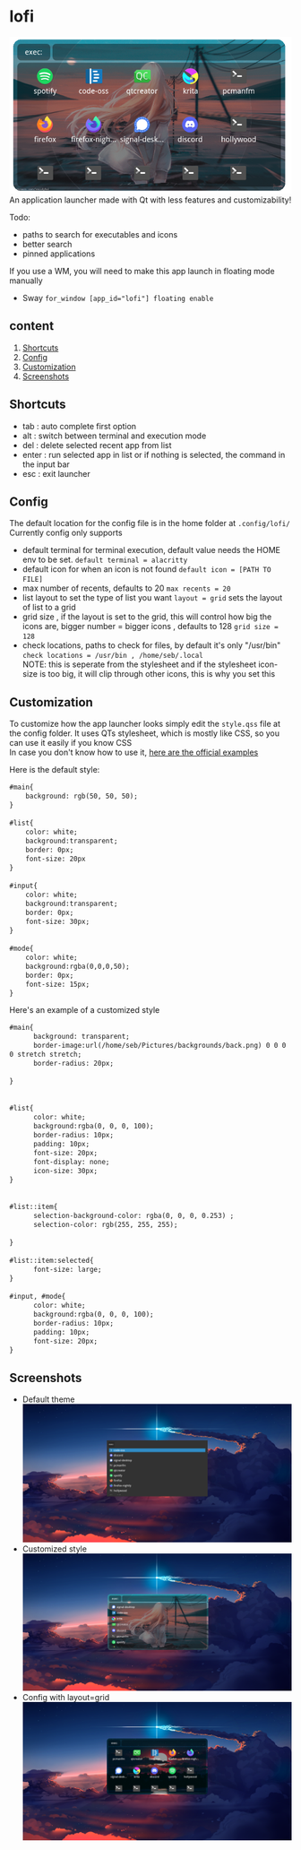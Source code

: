 # lofi
![screenshot](https://raw.githubusercontent.com/GreenTeaSeb/lofi/senpai/screenshots/example.png)  
An application launcher made with Qt with less features and customizability!


Todo:  
- paths to search for executables and icons
- better search
- pinned applications

If you use a WM, you will need to make this app launch in floating mode manually  
- Sway `for_window [app_id="lofi"] floating enable`  

## content
1. [Shortcuts](#Shortcuts)
2. [Config](#Config)
3. [Customization](#Customization)
4. [Screenshots](#Screenshots)

## Shortcuts
- tab : auto complete first option  
- alt : switch between terminal and execution mode  
- del : delete selected recent app from list  
- enter : run selected app in list or if nothing is selected, the command in the input bar
- esc : exit launcher  

## Config

The default location for the config file is in the home folder at `.config/lofi/`
Currently config only supports

- default terminal for terminal execution, default value needs the HOME env to be set.
	`default terminal = alacritty`
- default icon for when an icon is not found
	`default icon = [PATH TO FILE]`
- max number of recents, defaults to 20
	`max recents = 20`
- list layout to set the type of list you want
      `layout = grid` sets the layout of list to a grid
- grid size , if the layout is set to the grid, this will control how big the icons are, bigger number = bigger icons , defaults to 128
      `grid size = 128`   
- check locations, paths to check for files, by default it's only "/usr/bin"  
      `check locations = /usr/bin , /home/seb/.local`  
NOTE: this is seperate from the stylesheet and if the stylesheet icon-size is too big, it will clip through other icons, this is why you set this   



## Customization
To customize how the app launcher looks simply  edit the `style.qss` file at the config folder.
It uses QTs stylesheet, which is mostly like CSS, so you can use it easily if you know CSS  
In case you don't know how to use it, [here are the official examples](https://doc.qt.io/qt-5/stylesheet-syntax.html)

Here is the default style:

	#main{
		background: rgb(50, 50, 50);
	}

	#list{
		color: white;
		background:transparent;
		border: 0px;
		font-size: 20px
	}

	#input{
		color: white;
		background:transparent;
		border: 0px;
		font-size: 30px;
	}

	#mode{
		color: white;
		background:rgba(0,0,0,50);
		border: 0px;
		font-size: 15px;
	}

Here's an example of a customized style  

    #main{
          background: transparent;
          border-image:url(/home/seb/Pictures/backgrounds/back.png) 0 0 0 0 stretch stretch;
          border-radius: 20px;
          
    }     
    
    
    #list{      
          color: white;
          background:rgba(0, 0, 0, 100);
          border-radius: 10px;
          padding: 10px;
          font-size: 20px;
          font-display: none;
          icon-size: 30px;
    }
    
    
    #list::item{
          selection-background-color: rgba(0, 0, 0, 0.253) ;  
          selection-color: rgb(255, 255, 255);
              
    }
    
    #list::item:selected{
          font-size: large;
    }
    
    #input, #mode{
          color: white;
          background:rgba(0, 0, 0, 100);
          border-radius: 10px;
          padding: 10px;
          font-size: 20px;
    }

## Screenshots
- Default theme  
![screenshot](https://raw.githubusercontent.com/GreenTeaSeb/lofi/senpai/screenshots/defaultstyle.png)  
- Customized style  
![screenshot](https://raw.githubusercontent.com/GreenTeaSeb/lofi/senpai/screenshots/customstyle.png)
- Config with layout=grid  
![screenshot](https://raw.githubusercontent.com/GreenTeaSeb/lofi/senpai/screenshots/customstyle_grid.png)